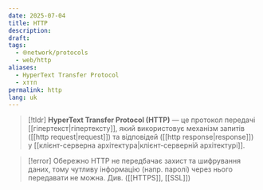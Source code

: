 ```yaml
---
date: 2025-07-04
title: HTTP
description: 
draft: 
tags:
  - 🌐network/protocols
  - web/http
aliases:
  - HyperText Transfer Protocol
  - хттп
permalink: http
lang: uk
---
```


> [!tldr]
> **HyperText Transfer Protocol (HTTP)** — це протокол передачі [[гіпертекст|гіпертексту]], який використовує механізм запитів ([[http request|request]]) та відповідей ([[http response|response]]) у [[клієнт-серверна архітектура|клієнт-серверній архітектурі]].

> [!error] Обережно
>  HTTP не передбачає захист та шифрування даних, тому чутливу інформацію (напр. паролі) через нього передавати не можна. Див. ([[HTTPS]], [[SSL]])

